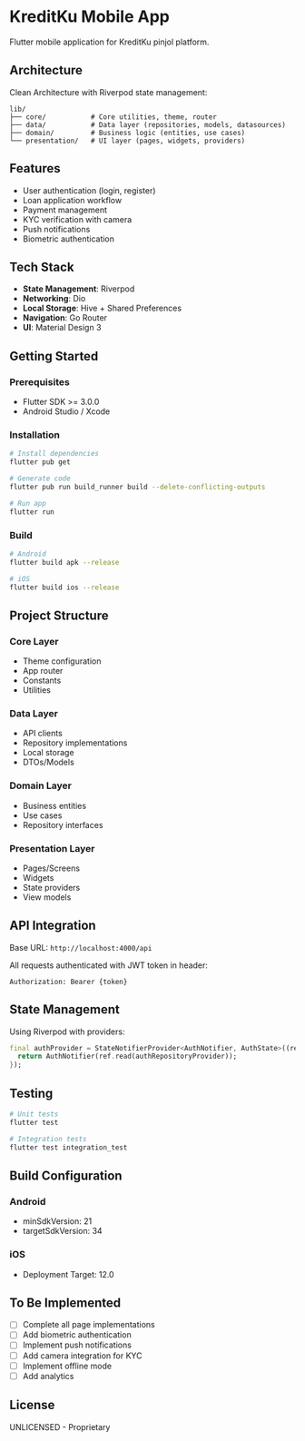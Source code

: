 # KreditKu Mobile App

Flutter mobile application for KreditKu pinjol platform.

## Architecture

Clean Architecture with Riverpod state management:

```
lib/
├── core/           # Core utilities, theme, router
├── data/           # Data layer (repositories, models, datasources)
├── domain/         # Business logic (entities, use cases)
└── presentation/   # UI layer (pages, widgets, providers)
```

## Features

- User authentication (login, register)
- Loan application workflow
- Payment management
- KYC verification with camera
- Push notifications
- Biometric authentication

## Tech Stack

- **State Management**: Riverpod
- **Networking**: Dio
- **Local Storage**: Hive + Shared Preferences
- **Navigation**: Go Router
- **UI**: Material Design 3

## Getting Started

### Prerequisites

- Flutter SDK >= 3.0.0
- Android Studio / Xcode

### Installation

```bash
# Install dependencies
flutter pub get

# Generate code
flutter pub run build_runner build --delete-conflicting-outputs

# Run app
flutter run
```

### Build

```bash
# Android
flutter build apk --release

# iOS
flutter build ios --release
```

## Project Structure

### Core Layer
- Theme configuration
- App router
- Constants
- Utilities

### Data Layer
- API clients
- Repository implementations
- Local storage
- DTOs/Models

### Domain Layer
- Business entities
- Use cases
- Repository interfaces

### Presentation Layer
- Pages/Screens
- Widgets
- State providers
- View models

## API Integration

Base URL: `http://localhost:4000/api`

All requests authenticated with JWT token in header:
```
Authorization: Bearer {token}
```

## State Management

Using Riverpod with providers:

```dart
final authProvider = StateNotifierProvider<AuthNotifier, AuthState>((ref) {
  return AuthNotifier(ref.read(authRepositoryProvider));
});
```

## Testing

```bash
# Unit tests
flutter test

# Integration tests
flutter test integration_test
```

## Build Configuration

### Android
- minSdkVersion: 21
- targetSdkVersion: 34

### iOS
- Deployment Target: 12.0

## To Be Implemented

- [ ] Complete all page implementations
- [ ] Add biometric authentication
- [ ] Implement push notifications
- [ ] Add camera integration for KYC
- [ ] Implement offline mode
- [ ] Add analytics

## License

UNLICENSED - Proprietary
